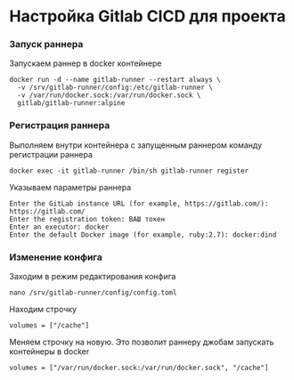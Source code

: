# Настройка Gitlab CICD для проекта

### Запуск раннера
Запускаем раннер в docker контейнере
```
docker run -d --name gitlab-runner --restart always \
  -v /srv/gitlab-runner/config:/etc/gitlab-runner \
  -v /var/run/docker.sock:/var/run/docker.sock \
  gitlab/gitlab-runner:alpine
```

### Регистрация раннера
Выполняем внутри контейнера с запущенным раннером команду регистрации раннера
```
docker exec -it gitlab-runner /bin/sh gitlab-runner register
```

Указываем параметры раннера
```
Enter the GitLab instance URL (for example, https://gitlab.com/): https://gitlab.com/
Enter the registration token: ВАШ токен
Enter an executor: docker
Enter the default Docker image (for example, ruby:2.7): docker:dind
```


### Изменение конфига 
Заходим в режим редактирования конфига
```
nano /srv/gitlab-runner/config/config.toml
```

Находим строчку
```
volumes = ["/cache"]
```
Меняем строчку на новую.
Это позволит раннеру джобам запускать контейнеры в docker
```
volumes = ["/var/run/docker.sock:/var/run/docker.sock", "/cache"]
```
